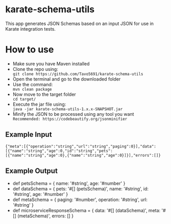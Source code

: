 # karate-schema-utils
This app generates JSON Schemas based on an input JSON for use in Karate integration tests.


# How to use

<ul>
  <li>Make sure you have Maven installed</li>
  <li>Clone the repo using:</li>
  <code>git clone https://github.com/Tavo5691/karate-schema-utils</code>
  <li>Open the terminal and go to the downloaded folder</li>
  <li>Use the command:</li>
  <code>mvn clean package</code>
  <li>Now move to the target folder</li>
  <code>cd target/</code>
  <li>Execute the jar file using:</li>
  <code>java -jar karate-schema-utils-1.x.x-SNAPSHOT.jar</code>
  <li>Minify the JSON to be processed using any tool you want</li>
  <code>Recommended: https://codebeautify.org/jsonminifier</code>
</ul>

## Example Input

<code>{"meta":[{"operation":"string","url":"string","paging":0}],"data":[{"name":"string","age":0,"id":"string","pets":[{"name":"string","age":0},{"name":"string","age":0}]}],"errors":[]}</code>

## Example Output

* def petsSchema = { name: '#string', age: '#number' }
* def dataSchema = { pets: '#[] (petsSchema)', name: '#string', id: '#string', age: '#number' }
* def metaSchema = { paging: '#number', operation: '#string', url: '#string' }
* def microserviceResponseSchema = { data: '#[] (dataSchema)', meta: '#[] (metaSchema)', errors: [] }
